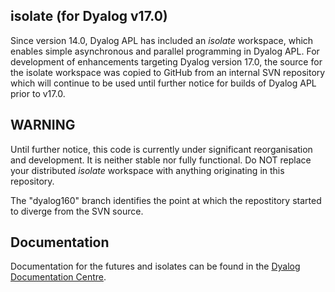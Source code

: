 ## isolate (for Dyalog v17.0)

Since version 14.0, Dyalog APL has included an *isolate* workspace, which enables simple asynchronous and
parallel programming in Dyalog APL. For development of enhancements targeting Dyalog version 17.0, the source 
for the isolate workspace was copied to GitHub from an internal SVN repository which will continue to be used until further notice for builds of Dyalog APL prior to v17.0.

## WARNING

Until further notice, this code is currently under significant reorganisation and development. It is neither stable nor fully functional. Do NOT replace your distributed *isolate* workspace with anything originating in this repository.
 
The "dyalog160" branch identifies the point at which the repostitory started to diverge from the SVN source.

## Documentation

Documentation for the futures and isolates can be found in the [Dyalog Documentation Centre](http://docs.dyalog.com/16.0/Parallel%20Language%20Features.pdf).

